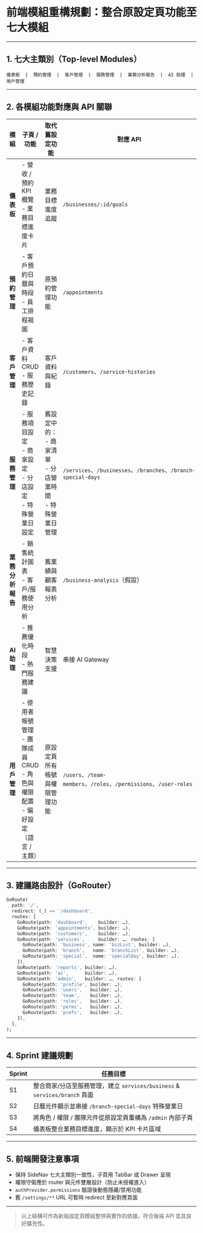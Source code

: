 
# 前端模組重構規劃：整合原設定頁功能至七大模組

---

## 1. 七大主類別（Top-level Modules）

```text
儀表板  |  預約管理  |  客戶管理  |  服務管理  |  業務分析報告  |  AI 助理  |  用戶管理
```

---

## 2. 各模組功能對應與 API 關聯

| 模組 | 子頁 / 功能 | 取代舊設定功能 | 對應 API |
|------|--------------|----------------|----------|
| **儀表板** | - 營收 / 預約 KPI 概覽<br>- 業務目標進度卡片 | 業務目標進度追蹤 | `/businesses/:id/goals` |
| **預約管理** | - 客戶預約日曆與時段<br>- 員工排程視圖 | 原預約管理功能 | `/appointments` |
| **客戶管理** | - 客戶資料 CRUD<br>- 服務歷史記錄 | 客戶資料與紀錄 | `/customers`、`/service-histories` |
| **服務管理** | - 服務項目設定<br>- 商家設定<br>- 分店設定<br>- 特殊營業日設定 | 舊設定中的：<br>- 商家清單<br>- 分店營業時間<br>- 特殊營業日管理 | `/services`、`/businesses`、`/branches`、`/branch-special-days` |
| **業務分析報告** | - 銷售統計圖表<br>- 客戶/服務使用分析 | 舊業績與顧客報表分析 | `/business-analysis`（假設） |
| **AI 助理** | - 推薦優化時段<br>- 熱門服務建議 | 智慧決策支援 | 串接 AI Gateway |
| **用戶管理** | - 使用者帳號管理<br>- 團隊成員 CRUD<br>- 角色與權限配置<br>- 偏好設定（語言 / 主題） | 原設定頁所有帳號與權限管理功能 | `/users`、`/team-members`、`/roles`、`/permissions`、`/user-roles` |

---

## 3. 建議路由設計（GoRouter）

```dart
GoRoute(
  path: '/',
  redirect: (_) => '/dashboard',
  routes: [
    GoRoute(path: 'dashboard',    builder: …),
    GoRoute(path: 'appointments', builder: …),
    GoRoute(path: 'customers',    builder: …),
    GoRoute(path: 'services',     builder: …, routes: [
      GoRoute(path: 'business', name: 'bizList', builder: …),
      GoRoute(path: 'branch',   name: 'branchList', builder: …),
      GoRoute(path: 'special',  name: 'specialDay', builder: …),
    ]),
    GoRoute(path: 'reports', builder: …),
    GoRoute(path: 'ai',      builder: …),
    GoRoute(path: 'admin',   builder: …, routes: [
      GoRoute(path: 'profile', builder: …),
      GoRoute(path: 'users',   builder: …),
      GoRoute(path: 'team',    builder: …),
      GoRoute(path: 'roles',   builder: …),
      GoRoute(path: 'perms',   builder: …),
      GoRoute(path: 'prefs',   builder: …),
    ]),
  ],
);
```

---

## 4. Sprint 建議規劃

| Sprint | 任務目標 |
|--------|----------|
| S1 | 整合商家/分店至服務管理，建立 `services/business` & `services/branch` 頁面 |
| S2 | 日曆元件顯示並串接 `/branch-special-days` 特殊營業日 |
| S3 | 將角色 / 權限 / 團隊元件從原設定頁重構為 `/admin` 內部子頁 |
| S4 | 儀表板整合業務目標進度，顯示於 KPI 卡片區域 |

---

## 5. 前端開發注意事項

- 保持 SideNav 七大主類別一致性，子頁用 TabBar 或 Drawer 呈現
- 權限守衛應於 router 與元件雙層設計（防止未授權進入）
- `authProvider.permissions` 驗證後動態隱藏/禁用功能
- 舊 `/settings/**` URL 可暫時 redirect 至新對應頁面

---

> 以上結構可作為新版設定頁模組整併與實作的依據，符合後端 API 並具良好擴充性。
